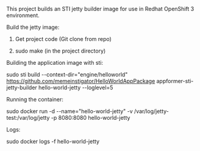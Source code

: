 This project builds an STI jetty builder image for use in Redhat OpenShift 3 environment.

Build the jetty image:

1. Get project code (Git clone from repo)

2. sudo make (in the project directory)

Building the application image with sti:

sudo sti build --context-dir="engine/helloworld" https://github.com/memeinstigator/HelloWorldAppPackage appformer-sti-jetty-builder hello-world-jetty --loglevel=5

Running the container:

sudo docker run -d --name="hello-world-jetty" -v /var/log/jetty-test:/var/log/jetty -p 8080:8080 hello-world-jetty 

Logs:

sudo docker logs -f hello-world-jetty



